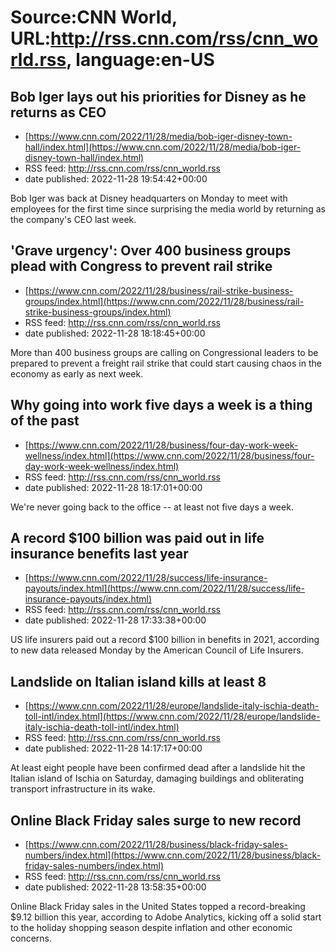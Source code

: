 # Source:CNN World, URL:http://rss.cnn.com/rss/cnn_world.rss, language:en-US

## Bob Iger lays out his priorities for Disney as he returns as CEO
 - [https://www.cnn.com/2022/11/28/media/bob-iger-disney-town-hall/index.html](https://www.cnn.com/2022/11/28/media/bob-iger-disney-town-hall/index.html)
 - RSS feed: http://rss.cnn.com/rss/cnn_world.rss
 - date published: 2022-11-28 19:54:42+00:00

Bob Iger was back at Disney headquarters on Monday to meet with employees for the first time since surprising the media world by returning as the company's CEO last week.

## 'Grave urgency': Over 400 business groups plead with Congress to prevent rail strike
 - [https://www.cnn.com/2022/11/28/business/rail-strike-business-groups/index.html](https://www.cnn.com/2022/11/28/business/rail-strike-business-groups/index.html)
 - RSS feed: http://rss.cnn.com/rss/cnn_world.rss
 - date published: 2022-11-28 18:18:45+00:00

More than 400 business groups are calling on Congressional leaders to be prepared to prevent a freight rail strike that could start causing chaos in the economy as early as next week.

## Why going into work five days a week is a thing of the past
 - [https://www.cnn.com/2022/11/28/business/four-day-work-week-wellness/index.html](https://www.cnn.com/2022/11/28/business/four-day-work-week-wellness/index.html)
 - RSS feed: http://rss.cnn.com/rss/cnn_world.rss
 - date published: 2022-11-28 18:17:01+00:00

We're never going back to the office -- at least not five days a week.

## A record $100 billion was paid out in life insurance benefits last year
 - [https://www.cnn.com/2022/11/28/success/life-insurance-payouts/index.html](https://www.cnn.com/2022/11/28/success/life-insurance-payouts/index.html)
 - RSS feed: http://rss.cnn.com/rss/cnn_world.rss
 - date published: 2022-11-28 17:33:38+00:00

US life insurers paid out a record $100 billion in benefits in 2021, according to new data released Monday by the American Council of Life Insurers.

## Landslide on Italian island kills at least 8
 - [https://www.cnn.com/2022/11/28/europe/landslide-italy-ischia-death-toll-intl/index.html](https://www.cnn.com/2022/11/28/europe/landslide-italy-ischia-death-toll-intl/index.html)
 - RSS feed: http://rss.cnn.com/rss/cnn_world.rss
 - date published: 2022-11-28 14:17:17+00:00

At least eight people have been confirmed dead after a landslide hit the Italian island of Ischia on Saturday, damaging buildings and obliterating transport infrastructure in its wake.

## Online Black Friday sales surge to new record
 - [https://www.cnn.com/2022/11/28/business/black-friday-sales-numbers/index.html](https://www.cnn.com/2022/11/28/business/black-friday-sales-numbers/index.html)
 - RSS feed: http://rss.cnn.com/rss/cnn_world.rss
 - date published: 2022-11-28 13:58:35+00:00

Online Black Friday sales in the United States topped a record-breaking $9.12 billion this year, according to Adobe Analytics, kicking off a solid start to the holiday shopping season despite inflation and other economic concerns.

